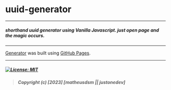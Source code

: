 # uuid-generator

---

##### shorthand uuid generator using Vanilla Javascript. just open page and the magic occurs.

---

[Generator](https://matheusdsm.github.io/uuid-generator/) was built using [GitHub Pages](https://matheusdsm.github.io/uuid-generator/).

---

##### [![License: MIT](https://img.shields.io/badge/License-MIT-yellow.svg)](https://opensource.org/licenses/MIT)

> ##### Copyright (c) [2023] [matheusdsm || justonedev]


